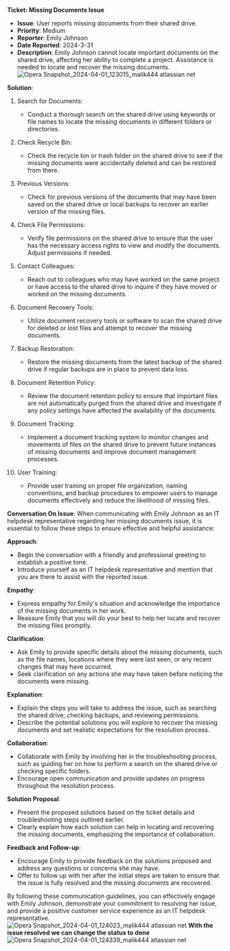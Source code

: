 
**Ticket: Missing Documents Issue**

- **Issue**: User reports missing documents from their shared drive.
- **Priority**: Medium
- **Reporter**: Emily Johnson
- **Date Reported**: 2024-3-31
- **Description**: Emily Johnson cannot locate important documents on the shared drive, affecting her ability to complete a project. Assistance is needed to locate and recover the missing documents.
![Opera Snapshot_2024-04-01_123015_malik444 atlassian net](https://github.com/Malik-444/Azure-SQL/assets/151242422/f427eff3-e4ea-4cb8-a3f9-0b02c0e32426)

**Solution**:
1. Search for Documents:
   - Conduct a thorough search on the shared drive using keywords or file names to locate the missing documents in different folders or directories.

2. Check Recycle Bin:
   - Check the recycle bin or trash folder on the shared drive to see if the missing documents were accidentally deleted and can be restored from there.

3. Previous Versions:
   - Check for previous versions of the documents that may have been saved on the shared drive or local backups to recover an earlier version of the missing files.

4. Check File Permissions:
   - Verify file permissions on the shared drive to ensure that the user has the necessary access rights to view and modify the documents. Adjust permissions if needed.

5. Contact Colleagues:
   - Reach out to colleagues who may have worked on the same project or have access to the shared drive to inquire if they have moved or worked on the missing documents.

6. Document Recovery Tools:
   - Utilize document recovery tools or software to scan the shared drive for deleted or lost files and attempt to recover the missing documents.

7. Backup Restoration:
   - Restore the missing documents from the latest backup of the shared drive if regular backups are in place to prevent data loss.

8. Document Retention Policy:
   - Review the document retention policy to ensure that important files are not automatically purged from the shared drive and investigate if any policy settings have affected the availability of the documents.

9. Document Tracking:
   - Implement a document tracking system to monitor changes and movements of files on the shared drive to prevent future instances of missing documents and improve document management processes.

10. User Training:
    - Provide user training on proper file organization, naming conventions, and backup procedures to empower users to manage documents effectively and reduce the likelihood of missing files.

**Conversation On Issue**:
When communicating with Emily Johnson as an IT helpdesk representative regarding her missing documents issue, it is essential to follow these steps to ensure effective and helpful assistance:

**Approach**:
- Begin the conversation with a friendly and professional greeting to establish a positive tone.
- Introduce yourself as an IT helpdesk representative and mention that you are there to assist with the reported issue.

**Empathy**:
- Express empathy for Emily's situation and acknowledge the importance of the missing documents in her work.
- Reassure Emily that you will do your best to help her locate and recover the missing files promptly.

**Clarification**:
- Ask Emily to provide specific details about the missing documents, such as the file names, locations where they were last seen, or any recent changes that may have occurred.
- Seek clarification on any actions she may have taken before noticing the documents were missing.

**Explanation**:
- Explain the steps you will take to address the issue, such as searching the shared drive, checking backups, and reviewing permissions.
- Describe the potential solutions you will explore to recover the missing documents and set realistic expectations for the resolution process.

**Collaboration**:
- Collaborate with Emily by involving her in the troubleshooting process, such as guiding her on how to perform a search on the shared drive or checking specific folders.
- Encourage open communication and provide updates on progress throughout the resolution process.

**Solution Proposal**:
- Present the proposed solutions based on the ticket details and troubleshooting steps outlined earlier.
- Clearly explain how each solution can help in locating and recovering the missing documents, emphasizing the importance of collaboration.

**Feedback and Follow-up**:
- Encourage Emily to provide feedback on the solutions proposed and address any questions or concerns she may have.
- Offer to follow up with her after the initial steps are taken to ensure that the issue is fully resolved and the missing documents are recovered.

By following these communication guidelines, you can effectively engage with Emily Johnson, demonstrate your commitment to resolving her issue, and provide a positive customer service experience as an IT helpdesk representative.
![Opera Snapshot_2024-04-01_124023_malik444 atlassian net](https://github.com/Malik-444/Azure-SQL/assets/151242422/d215f0c0-2beb-4bb7-ab04-c7b6e545c7b9)
**With the issue resolved we can change the status to done**
![Opera Snapshot_2024-04-01_124339_malik444 atlassian net](https://github.com/Malik-444/Azure-SQL/assets/151242422/2cace896-a569-4123-93cd-a0af992a99b9)

